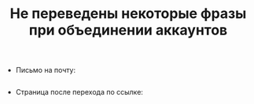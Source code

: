 ﻿---
title: "Не переведены некоторые фразы при объединении аккаунтов"
se.owner.user_id: 
se.owner.display_name: "user178213"
se.owner.link: ""
se.link: "https://ru.meta.stackoverflow.com/questions/14544/%d0%9d%d0%b5-%d0%bf%d0%b5%d1%80%d0%b5%d0%b2%d0%b5%d0%b4%d0%b5%d0%bd%d1%8b-%d0%bd%d0%b5%d0%ba%d0%be%d1%82%d0%be%d1%80%d1%8b%d0%b5-%d1%84%d1%80%d0%b0%d0%b7%d1%8b-%d0%bf%d1%80%d0%b8-%d0%be%d0%b1%d1%8a%d0%b5%d0%b4%d0%b8%d0%bd%d0%b5%d0%bd%d0%b8%d0%b8-%d0%b0%d0%ba%d0%ba%d0%b0%d1%83%d0%bd%d1%82%d0%be%d0%b2"
se.question_id: 14544
se.post_type: question
---
<ul>
<li><p>Письмо на почту:</p>
<blockquote>
<p><img src="https://i.sstatic.net/9QJs2XAK.png" alt="" /></p>
</blockquote>
</li>
<li><p>Страница после перехода по ссылке:</p>
<blockquote>
<p><img src="https://i.sstatic.net/vJ2FFso7.png" alt="" /></p>
</blockquote>
</li>
</ul>
